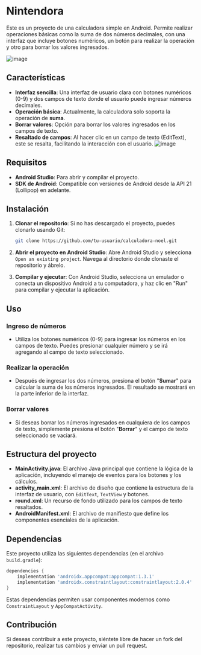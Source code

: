 # Nintendora

Este es un proyecto de una calculadora simple en Android. Permite realizar operaciones básicas como la suma de dos números decimales, con una interfaz que incluye botones numéricos, un botón para realizar la operación y otro para borrar los valores ingresados.

![image](https://github.com/user-attachments/assets/4e52623e-7085-4c89-ab17-eee549917083)

## Características

- **Interfaz sencilla**: Una interfaz de usuario clara con botones numéricos (0-9) y dos campos de texto donde el usuario puede ingresar números decimales.
- **Operación básica**: Actualmente, la calculadora solo soporta la operación de **suma**.
- **Borrar valores**: Opción para borrar los valores ingresados en los campos de texto.
- **Resaltado de campos**: Al hacer clic en un campo de texto (EditText), este se resalta, facilitando la interacción con el usuario.
![image](https://github.com/user-attachments/assets/4813b0ba-7474-4c40-8ccd-afb18dd40c94)

## Requisitos

- **Android Studio**: Para abrir y compilar el proyecto.
- **SDK de Android**: Compatible con versiones de Android desde la API 21 (Lollipop) en adelante.

## Instalación

1. **Clonar el repositorio**:
   Si no has descargado el proyecto, puedes clonarlo usando Git:
   ```bash
   git clone https://github.com/tu-usuario/calculadora-noel.git
   ```

2. **Abrir el proyecto en Android Studio**:
   Abre Android Studio y selecciona `Open an existing project`. Navega al directorio donde clonaste el repositorio y ábrelo.

3. **Compilar y ejecutar**:
   Con Android Studio, selecciona un emulador o conecta un dispositivo Android a tu computadora, y haz clic en "Run" para compilar y ejecutar la aplicación.

## Uso

### Ingreso de números

- Utiliza los botones numéricos (0-9) para ingresar los números en los campos de texto. Puedes presionar cualquier número y se irá agregando al campo de texto seleccionado.
  
### Realizar la operación

- Después de ingresar los dos números, presiona el botón "**Sumar**" para calcular la suma de los números ingresados. El resultado se mostrará en la parte inferior de la interfaz.

### Borrar valores

- Si deseas borrar los números ingresados en cualquiera de los campos de texto, simplemente presiona el botón "**Borrar**" y el campo de texto seleccionado se vaciará.

## Estructura del proyecto

- **MainActivity.java**: El archivo Java principal que contiene la lógica de la aplicación, incluyendo el manejo de eventos para los botones y los cálculos.
- **activity_main.xml**: El archivo de diseño que contiene la estructura de la interfaz de usuario, con `EditText`, `TextView` y botones.
- **round.xml**: Un recurso de fondo utilizado para los campos de texto resaltados.
- **AndroidManifest.xml**: El archivo de manifiesto que define los componentes esenciales de la aplicación.

## Dependencias

Este proyecto utiliza las siguientes dependencias (en el archivo `build.gradle`):

```gradle
dependencies {
    implementation 'androidx.appcompat:appcompat:1.3.1'
    implementation 'androidx.constraintlayout:constraintlayout:2.0.4'
}
```

Estas dependencias permiten usar componentes modernos como `ConstraintLayout` y `AppCompatActivity`.

## Contribución

Si deseas contribuir a este proyecto, siéntete libre de hacer un fork del repositorio, realizar tus cambios y enviar un pull request.
